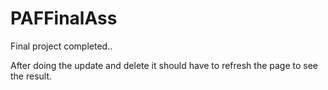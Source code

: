# PAFFinalAss

Final project completed..

After doing the update and delete it should have to refresh the page to see the result.